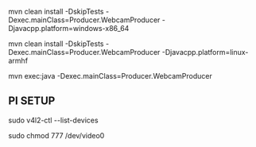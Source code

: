 mvn clean install -DskipTests -Dexec.mainClass=Producer.WebcamProducer -Djavacpp.platform=windows-x86_64

mvn clean install -DskipTests -Dexec.mainClass=Producer.WebcamProducer -Djavacpp.platform=linux-armhf

mvn exec:java -Dexec.mainClass=Producer.WebcamProducer



## PI SETUP
sudo v4l2-ctl --list-devices

sudo chmod 777 /dev/video0